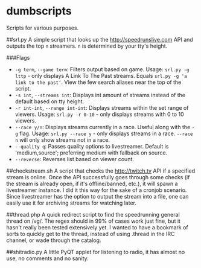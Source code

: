 dumbscripts
===========

Scripts for various purposes.

##srl.py
A simple script that looks up the http://speedrunslive.com API and outputs the top `n` streamers. `n` is determined by your tty's height.

###Flags
* `-g term`, `--game term`: Filters output based on game. Usage: `srl.py -g lttp` - only displays A Link To The Past streams. Equals `srl.py -g 'a link to the past'`. View the few search aliases near the top of the script.
* `-s int`, `--streams int`: Displays int amount of streams instead of the default based on tty height.
* `-r int-int`, `--range int-int`: Displays streams within the set range of viewers. Usage: `srl.py -r 0-10` - only displays streams with 0 to 10 viewers.
* `--race y/n`: Displays streams currently in a race. Useful along with the `-g` flag. Usage: `srl.py --race y` - only displays streams in a race. `--race n` will only show streams not in a race.
* `--quality q`: Passes quality options to livestreamer. Default is 'medium,source'; preferring medium with fallback on source.
* `--reverse`: Reverses list based on viewer count.


##checkstream.sh
A script that checks the http://twitch.tv API if a specified stream is online. Once the API successfully goes through some checks (if the stream is already open, if it's offline/banned, etc.), it will spawn a livestreamer instance. I did it this way for the sake of a cronjob scenario. Since livestreamer has the option to output the stream into a file, one can easily use it for archiving streams for watching later.

##thread.php
A quick redirect script to find the speedrunning general thread on /vg/. The regex should in 99% of cases work just fine, but it hasn't really been tested extensively yet. I wanted to have a bookmark of sorts to quickly get to the thread, instead of using .thread in the IRC channel, or wade through the catalog.

##shitradio.py
A little PyQT applet for listening to radio, it has almost no use, no comments and no sanity.
